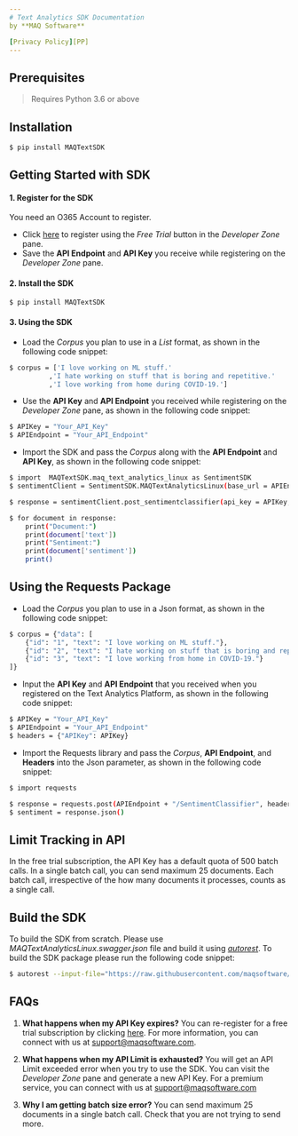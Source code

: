 ```yaml
---
# Text Analytics SDK Documentation
by **MAQ Software**

[Privacy Policy][PP]
---
```

## Prerequisites
> Requires Python 3.6 or above
## Installation
```sh
$ pip install MAQTextSDK
```
## Getting Started with SDK
#### 1. Register for the SDK
You need an O365 Account to register.
   * Click [here][PlDb] to register using the *Free Trial* button in the *Developer Zone* pane. 
   * Save the **API Endpoint** and **API Key** you receive while registering on the *Developer Zone* pane.
#### 2. Install the SDK
```sh
$ pip install MAQTextSDK
```
#### 3. Using the SDK
   * Load the *Corpus* you plan to use in a *List* format, as shown in the following code snippet:
```sh
$ corpus = ['I love working on ML stuff.'
          ,'I hate working on stuff that is boring and repetitive.'
          ,'I love working from home during COVID-19.']
```
   * Use the **API Key** and **API Endpoint** you received while registering on the *Developer Zone* pane, as shown in the following code snippet:
```sh
$ APIKey = "Your_API_Key"
$ APIEndpoint = "Your_API_Endpoint"
````
   * Import the SDK and pass the *Corpus* along with the **API Endpoint** and **API Key**, as shown in the following code snippet:
```sh
$ import  MAQTextSDK.maq_text_analytics_linux as SentimentSDK
$ sentimentClient = SentimentSDK.MAQTextAnalyticsLinux(base_url = APIEndpoint)

$ response = sentimentClient.post_sentimentclassifier(api_key = APIKey, data_input = corpus, raw = True)

$ for document in response:
    print("Document:")
    print(document['text'])
    print("Sentiment:")
    print(document['sentiment'])
    print()
````

## Using the Requests Package
   * Load the *Corpus* you plan to use in a Json format, as shown in the following code snippet:
```sh
$ corpus = {"data": [
    {"id": "1", "text": "I love working on ML stuff."},
    {"id": "2", "text": "I hate working on stuff that is boring and repetitive."},
    {"id": "3", "text": "I love working from home in COVID-19."}
]}
```
   * Input the **API Key** and **API Endpoint** that you received when you registered on the Text Analytics Platform, as shown in the following code snippet:
```sh
$ APIKey = "Your_API_Key"
$ APIEndpoint = "Your_API_Endpoint"
$ headers = {"APIKey": APIKey}
````
   * Import the Requests library and pass the *Corpus*, **API Endpoint**, and **Headers** into the Json parameter, as shown in the following code snippet:
```sh
$ import requests

$ response = requests.post(APIEndpoint + "/SentimentClassifier", headers = headers, json = corpus)
$ sentiment = response.json()
````
## Limit Tracking in API
In the free trial subscription, the API Key has a default quota of 500 batch calls. In a single batch call, you can send maximum 25 documents. Each batch call, irrespective of the how many documents it processes, counts as a single call.

## Build the SDK
To build the SDK from scratch. Please use *MAQTextAnalyticsLinux.swagger.json* file and build it using *[autorest][autorestLink]*. To build the SDK package please run the following code snippet:
```sh
$ autorest --input-file="https://raw.githubusercontent.com/maqsoftware/MAQTextAnalyticsSDK/main/MAQTextAnalyticsLinux.swagger.json" --python --output-folder="Path/to/SDK"
````
## FAQs

1. **What happens when my API Key expires?**
You can re-register for a free trial subscription by clicking [here][PlDb]. For more information, you can connect with us at support@maqsoftware.com.

    
2. **What happens when my API Limit is exhausted?**
    You will get an API Limit exceeded error when you try to use the SDK. You can visit the *Developer Zone* pane and generate a new API Key. For a premium service, you can connect with us at support@maqsoftware.com

3.	**Why I am getting batch size error?**
You can send maximum 25 documents in a single batch call. Check that you are not trying to send more.


[PlDb]: <https://textanalytics.maqsoftware.com/>
[PP]: <https://maqsoftware.com/privacystatement>
[autorestLink]: <https://github.com/Azure/autorest>
